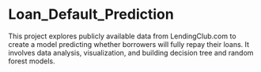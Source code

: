 # Loan_Default_Prediction
This project explores publicly available data from LendingClub.com to create a model predicting whether borrowers will fully repay their loans. It involves data analysis, visualization, and building decision tree and random forest models.

